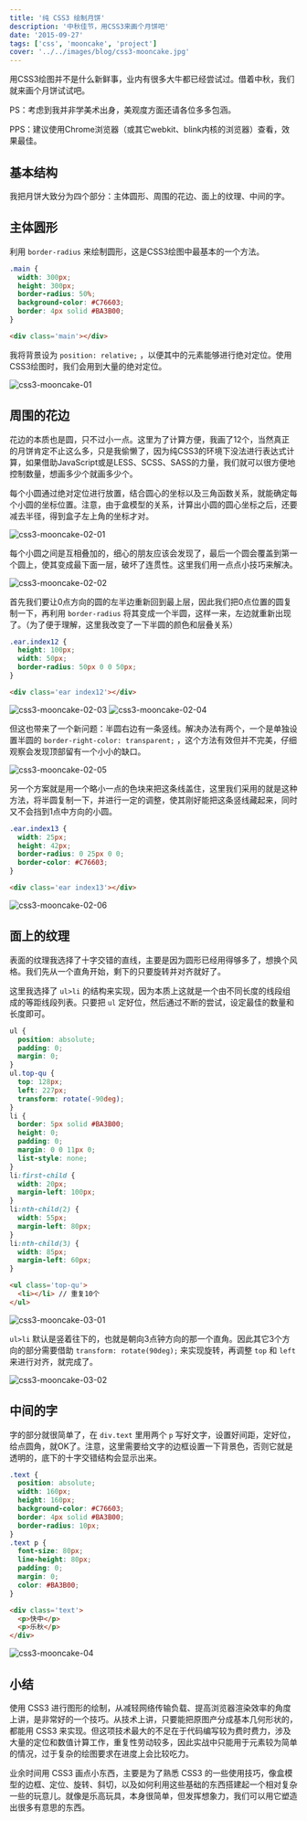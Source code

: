 ```yaml
---
title: '纯 CSS3 绘制月饼'
description: '中秋佳节，用CSS3来画个月饼吧'
date: '2015-09-27'
tags: ['css', 'mooncake', 'project']
cover: '../../images/blog/css3-mooncake.jpg'
---
```


用CSS3绘图并不是什么新鲜事，业内有很多大牛都已经尝试过。借着中秋，我们就来画个月饼试试吧。

PS：考虑到我并非学美术出身，美观度方面还请各位多多包涵。

PPS：建议使用Chrome浏览器（或其它webkit、blink内核的浏览器）查看，效果最佳。

## 基本结构

我把月饼大致分为四个部分：主体圆形、周围的花边、面上的纹理、中间的字。

## 主体圆形

利用 `border-radius` 来绘制圆形，这是CSS3绘图中最基本的一个方法。

```css
.main {
  width: 300px;
  height: 300px;
  border-radius: 50%;
  background-color: #C76603;
  border: 4px solid #BA3B00;
}
```
```html
<div class='main'></div>
```

我将背景设为 `position: relative;` ，以便其中的元素能够进行绝对定位。使用CSS3绘图时，我们会用到大量的绝对定位。

![css3-mooncake-01](../../images/blog/css3-mooncake/01.jpg)

## 周围的花边

花边的本质也是圆，只不过小一点。这里为了计算方便，我画了12个，当然真正的月饼肯定不止这么多，只是我偷懒了，因为纯CSS3的环境下没法进行表达式计算，如果借助JavaScript或是LESS、SCSS、SASS的力量，我们就可以很方便地控制数量，想画多少个就画多少个。

每个小圆通过绝对定位进行放置，结合圆心的坐标以及三角函数关系，就能确定每个小圆的坐标位置。注意，由于盒模型的关系，计算出小圆的圆心坐标之后，还要减去半径，得到盒子左上角的坐标才对。

![css3-mooncake-02-01](../../images/blog/css3-mooncake/02-01.jpg)

每个小圆之间是互相叠加的，细心的朋友应该会发现了，最后一个圆会覆盖到第一个圆上，使其变成最下面一层，破坏了连贯性。这里我们用一点点小技巧来解决。

![css3-mooncake-02-02](../../images/blog/css3-mooncake/02-02.jpg)

首先我们要让0点方向的圆的左半边重新回到最上层，因此我们把0点位置的圆复制一下，再利用 `border-radius` 将其变成一个半圆，这样一来，左边就重新出现了。（为了便于理解，这里我改变了一下半圆的颜色和层叠关系）

```css
.ear.index12 {
  height: 100px;
  width: 50px;
  border-radius: 50px 0 0 50px;
}
```
```html
<div class='ear index12'></div>
```

![css3-mooncake-02-03](../../images/blog/css3-mooncake/02-03.jpg)
![css3-mooncake-02-04](../../images/blog/css3-mooncake/02-04.jpg)

但这也带来了一个新问题：半圆右边有一条竖线。解决办法有两个，一个是单独设置半圆的 `border-right-color: transparent;` ，这个方法有效但并不完美，仔细观察会发现顶部留有一个小小的缺口。

![css3-mooncake-02-05](../../images/blog/css3-mooncake/02-05.jpg)

另一个方案就是用一个略小一点的色块来把这条线盖住，这里我们采用的就是这种方法，将半圆复制一下，并进行一定的调整，使其刚好能把这条竖线藏起来，同时又不会挡到1点中方向的小圆。

```css
.ear.index13 {
  width: 25px;
  height: 42px;
  border-radius: 0 25px 0 0;
  border-color: #C76603;
}
```
```html
<div class='ear index13'></div>
```

![css3-mooncake-02-06](../../images/blog/css3-mooncake/02-06.jpg)

## 面上的纹理

表面的纹理我选择了十字交错的直线，主要是因为圆形已经用得够多了，想换个风格。我们先从一个直角开始，剩下的只要旋转并对齐就好了。

这里我选择了 `ul>li` 的结构来实现，因为本质上这就是一个由不同长度的线段组成的等距线段列表。只要把 `ul` 定好位，然后通过不断的尝试，设定最佳的数量和长度即可。

```css
ul {
  position: absolute;
  padding: 0;
  margin: 0;
}
ul.top-qu {
  top: 128px;
  left: 227px;
  transform: rotate(-90deg);
}
li {
  border: 5px solid #BA3B00;
  height: 0;
  padding: 0;
  margin: 0 0 11px 0;
  list-style: none;
}
li:first-child {
  width: 20px;
  margin-left: 100px;
}
li:nth-child(2) {
  width: 55px;
  margin-left: 80px;
}
li:nth-child(3) {
  width: 85px;
  margin-left: 60px;
}
```
```html
<ul class='top-qu'>
  <li></li> // 重复10个
</ul>

```

![css3-mooncake-03-01](../../images/blog/css3-mooncake/03-01.jpg)

 `ul>li` 默认是竖着往下的，也就是朝向3点钟方向的那一个直角。因此其它3个方向的部分需要借助 `transform: rotate(90deg);` 来实现旋转，再调整 `top` 和 `left` 来进行对齐，就完成了。

![css3-mooncake-03-02](../../images/blog/css3-mooncake/03-02.jpg)

## 中间的字

字的部分就很简单了，在 `div.text` 里用两个 `p` 写好文字，设置好间距，定好位，给点圆角，就OK了。注意，这里需要给文字的边框设置一下背景色，否则它就是透明的，底下的十字交错结构会显示出来。

```css
.text {
  position: absolute;
  width: 160px;
  height: 160px;
  background-color: #C76603;
  border: 4px solid #BA3B00;
  border-radius: 10px;
}
.text p {
  font-size: 80px;
  line-height: 80px;
  padding: 0;
  margin: 0;
  color: #BA3B00;
}
```
```html
<div class='text'>
  <p>快中</p>
  <p>乐秋</p>
</div>
```

![css3-mooncake-04](../../images/blog/css3-mooncake/04.jpg)

## 小结

使用 CSS3 进行图形的绘制，从减轻网络传输负载、提高浏览器渲染效率的角度上讲，是非常好的一个技巧。从技术上讲，只要能把原图产分成基本几何形状的，都能用 CSS3 来实现。但这项技术最大的不足在于代码编写较为费时费力，涉及大量的定位和数值计算工作，重复性劳动较多，因此实战中只能用于元素较为简单的情况，过于复杂的绘图要求在进度上会比较吃力。

业余时间用 CSS3 画点小东西，主要是为了熟悉 CSS3 的一些使用技巧，像盒模型的边框、定位、旋转、斜切，以及如何利用这些基础的东西搭建起一个相对复杂一些的玩意儿。就像是乐高玩具，本身很简单，但发挥想象力，我们可以用它塑造出很多有意思的东西。